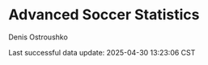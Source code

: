 # Advanced Soccer Statistics
Denis Ostroushko

<!-- gfm -->

Last successful data update: 2025-04-30 13:23:06 CST
